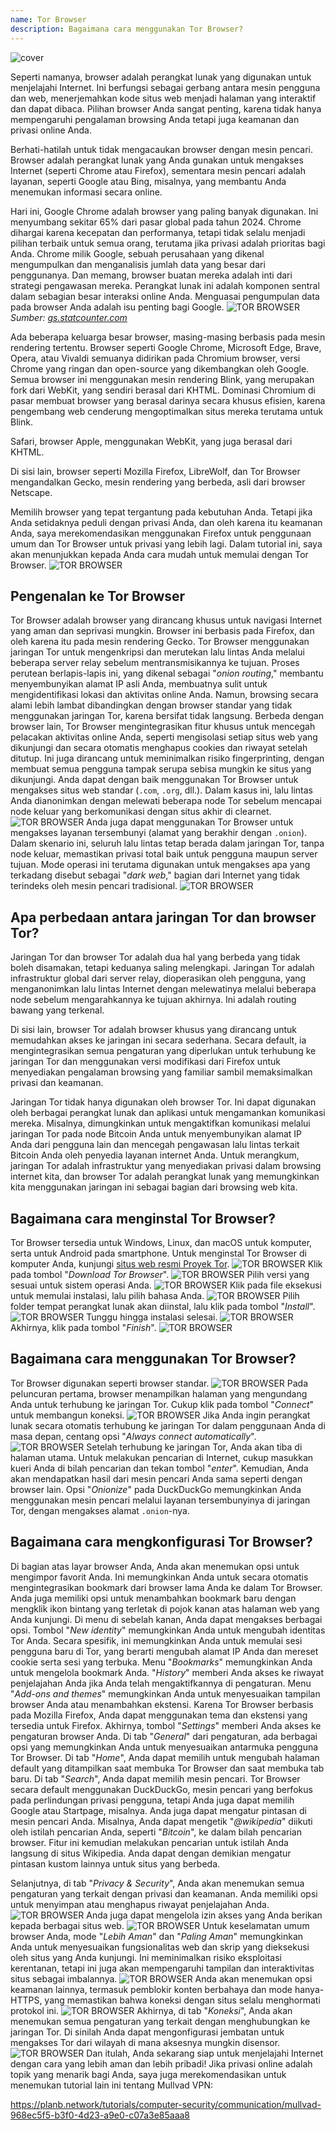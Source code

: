```yaml
---
name: Tor Browser
description: Bagaimana cara menggunakan Tor Browser?
---
```

![cover](assets/cover.webp)

Seperti namanya, browser adalah perangkat lunak yang digunakan untuk menjelajahi Internet. Ini berfungsi sebagai gerbang antara mesin pengguna dan web, menerjemahkan kode situs web menjadi halaman yang interaktif dan dapat dibaca. Pilihan browser Anda sangat penting, karena tidak hanya mempengaruhi pengalaman browsing Anda tetapi juga keamanan dan privasi online Anda.

Berhati-hatilah untuk tidak mengacaukan browser dengan mesin pencari. Browser adalah perangkat lunak yang Anda gunakan untuk mengakses Internet (seperti Chrome atau Firefox), sementara mesin pencari adalah layanan, seperti Google atau Bing, misalnya, yang membantu Anda menemukan informasi secara online.

Hari ini, Google Chrome adalah browser yang paling banyak digunakan. Ini menyumbang sekitar 65% dari pasar global pada tahun 2024. Chrome dihargai karena kecepatan dan performanya, tetapi tidak selalu menjadi pilihan terbaik untuk semua orang, terutama jika privasi adalah prioritas bagi Anda. Chrome milik Google, sebuah perusahaan yang dikenal mengumpulkan dan menganalisis jumlah data yang besar dari penggunanya. Dan memang, browser buatan mereka adalah inti dari strategi pengawasan mereka. Perangkat lunak ini adalah komponen sentral dalam sebagian besar interaksi online Anda. Menguasai pengumpulan data pada browser Anda adalah isu penting bagi Google.
![TOR BROWSER](assets/notext/01.webp)
*Sumber: [gs.statcounter.com](https://gs.statcounter.com/browser-market-share)*

Ada beberapa keluarga besar browser, masing-masing berbasis pada mesin rendering tertentu. Browser seperti Google Chrome, Microsoft Edge, Brave, Opera, atau Vivaldi semuanya didirikan pada Chromium browser, versi Chrome yang ringan dan open-source yang dikembangkan oleh Google. Semua browser ini menggunakan mesin rendering Blink, yang merupakan fork dari WebKit, yang sendiri berasal dari KHTML. Dominasi Chromium di pasar membuat browser yang berasal darinya secara khusus efisien, karena pengembang web cenderung mengoptimalkan situs mereka terutama untuk Blink.

Safari, browser Apple, menggunakan WebKit, yang juga berasal dari KHTML.

Di sisi lain, browser seperti Mozilla Firefox, LibreWolf, dan Tor Browser mengandalkan Gecko, mesin rendering yang berbeda, asli dari browser Netscape.

Memilih browser yang tepat tergantung pada kebutuhan Anda. Tetapi jika Anda setidaknya peduli dengan privasi Anda, dan oleh karena itu keamanan Anda, saya merekomendasikan menggunakan Firefox untuk penggunaan umum dan Tor Browser untuk privasi yang lebih lagi. Dalam tutorial ini, saya akan menunjukkan kepada Anda cara mudah untuk memulai dengan Tor Browser.
![TOR BROWSER](assets/notext/02.webp)

## Pengenalan ke Tor Browser

Tor Browser adalah browser yang dirancang khusus untuk navigasi Internet yang aman dan seprivasi mungkin. Browser ini berbasis pada Firefox, dan oleh karena itu pada mesin rendering Gecko.
Tor Browser menggunakan jaringan Tor untuk mengenkripsi dan merutekan lalu lintas Anda melalui beberapa server relay sebelum mentransmisikannya ke tujuan. Proses perutean berlapis-lapis ini, yang dikenal sebagai "*onion routing*," membantu menyembunyikan alamat IP asli Anda, membuatnya sulit untuk mengidentifikasi lokasi dan aktivitas online Anda. Namun, browsing secara alami lebih lambat dibandingkan dengan browser standar yang tidak menggunakan jaringan Tor, karena bersifat tidak langsung.
Berbeda dengan browser lain, Tor Browser mengintegrasikan fitur khusus untuk mencegah pelacakan aktivitas online Anda, seperti mengisolasi setiap situs web yang dikunjungi dan secara otomatis menghapus cookies dan riwayat setelah ditutup. Ini juga dirancang untuk meminimalkan risiko fingerprinting, dengan membuat semua pengguna tampak serupa sebisa mungkin ke situs yang dikunjungi.
Anda dapat dengan baik menggunakan Tor Browser untuk mengakses situs web standar (`.com`, `.org`, dll.). Dalam kasus ini, lalu lintas Anda dianonimkan dengan melewati beberapa node Tor sebelum mencapai node keluar yang berkomunikasi dengan situs akhir di clearnet.
![TOR BROWSER](assets/notext/03.webp)
Anda juga dapat menggunakan Tor Browser untuk mengakses layanan tersembunyi (alamat yang berakhir dengan `.onion`). Dalam skenario ini, seluruh lalu lintas tetap berada dalam jaringan Tor, tanpa node keluar, memastikan privasi total baik untuk pengguna maupun server tujuan. Mode operasi ini terutama digunakan untuk mengakses apa yang terkadang disebut sebagai "*dark web*," bagian dari Internet yang tidak terindeks oleh mesin pencari tradisional.
![TOR BROWSER](assets/notext/04.webp)

## Apa perbedaan antara jaringan Tor dan browser Tor?

Jaringan Tor dan browser Tor adalah dua hal yang berbeda yang tidak boleh disamakan, tetapi keduanya saling melengkapi. Jaringan Tor adalah infrastruktur global dari server relay, dioperasikan oleh pengguna, yang menganonimkan lalu lintas Internet dengan melewatinya melalui beberapa node sebelum mengarahkannya ke tujuan akhirnya. Ini adalah routing bawang yang terkenal.

Di sisi lain, browser Tor adalah browser khusus yang dirancang untuk memudahkan akses ke jaringan ini secara sederhana. Secara default, ia mengintegrasikan semua pengaturan yang diperlukan untuk terhubung ke jaringan Tor dan menggunakan versi modifikasi dari Firefox untuk menyediakan pengalaman browsing yang familiar sambil memaksimalkan privasi dan keamanan.

Jaringan Tor tidak hanya digunakan oleh browser Tor. Ini dapat digunakan oleh berbagai perangkat lunak dan aplikasi untuk mengamankan komunikasi mereka. Misalnya, dimungkinkan untuk mengaktifkan komunikasi melalui jaringan Tor pada node Bitcoin Anda untuk menyembunyikan alamat IP Anda dari pengguna lain dan mencegah pengawasan lalu lintas terkait Bitcoin Anda oleh penyedia layanan internet Anda.
Untuk merangkum, jaringan Tor adalah infrastruktur yang menyediakan privasi dalam browsing internet kita, dan browser Tor adalah perangkat lunak yang memungkinkan kita menggunakan jaringan ini sebagai bagian dari browsing web kita.

## Bagaimana cara menginstal Tor Browser?

Tor Browser tersedia untuk Windows, Linux, dan macOS untuk komputer, serta untuk Android pada smartphone. Untuk menginstal Tor Browser di komputer Anda, kunjungi [situs web resmi Proyek Tor](https://www.torproject.org/).
![TOR BROWSER](assets/notext/05.webp)
Klik pada tombol "*Download Tor Browser*".
![TOR BROWSER](assets/notext/06.webp)
Pilih versi yang sesuai untuk sistem operasi Anda.
![TOR BROWSER](assets/notext/07.webp)
Klik pada file eksekusi untuk memulai instalasi, lalu pilih bahasa Anda.
![TOR BROWSER](assets/notext/08.webp)
Pilih folder tempat perangkat lunak akan diinstal, lalu klik pada tombol "*Install*".
![TOR BROWSER](assets/notext/09.webp)
Tunggu hingga instalasi selesai.
![TOR BROWSER](assets/notext/10.webp)
Akhirnya, klik pada tombol "*Finish*".
![TOR BROWSER](assets/notext/11.webp)

## Bagaimana cara menggunakan Tor Browser?

Tor Browser digunakan seperti browser standar.
![TOR BROWSER](assets/notext/12.webp)
Pada peluncuran pertama, browser menampilkan halaman yang mengundang Anda untuk terhubung ke jaringan Tor. Cukup klik pada tombol "*Connect*" untuk membangun koneksi.
![TOR BROWSER](assets/notext/13.webp)
Jika Anda ingin perangkat lunak secara otomatis terhubung ke jaringan Tor dalam penggunaan Anda di masa depan, centang opsi "*Always connect automatically*".
![TOR BROWSER](assets/notext/14.webp)
Setelah terhubung ke jaringan Tor, Anda akan tiba di halaman utama.
Untuk melakukan pencarian di Internet, cukup masukkan kueri Anda di bilah pencarian dan tekan tombol "*enter*".
Kemudian, Anda akan mendapatkan hasil dari mesin pencari Anda sama seperti dengan browser lain.
Opsi "*Onionize*" pada DuckDuckGo memungkinkan Anda menggunakan mesin pencari melalui layanan tersembunyinya di jaringan Tor, dengan mengakses alamat `.onion`-nya.

## Bagaimana cara mengkonfigurasi Tor Browser?

Di bagian atas layar browser Anda, Anda akan menemukan opsi untuk mengimpor favorit Anda. Ini memungkinkan Anda untuk secara otomatis mengintegrasikan bookmark dari browser lama Anda ke dalam Tor Browser.
Anda juga memiliki opsi untuk menambahkan bookmark baru dengan mengklik ikon bintang yang terletak di pojok kanan atas halaman web yang Anda kunjungi.
Di menu di sebelah kanan, Anda dapat mengakses berbagai opsi.
Tombol "*New identity*" memungkinkan Anda untuk mengubah identitas Tor Anda. Secara spesifik, ini memungkinkan Anda untuk memulai sesi pengguna baru di Tor, yang berarti mengubah alamat IP Anda dan mereset cookie serta sesi yang terbuka.
Menu "*Bookmarks*" memungkinkan Anda untuk mengelola bookmark Anda.
"*History*" memberi Anda akses ke riwayat penjelajahan Anda jika Anda telah mengaktifkannya di pengaturan.
Menu "*Add-ons and themes*" memungkinkan Anda untuk menyesuaikan tampilan browser Anda atau menambahkan ekstensi. Karena Tor Browser berbasis pada Mozilla Firefox, Anda dapat menggunakan tema dan ekstensi yang tersedia untuk Firefox.
Akhirnya, tombol "*Settings*" memberi Anda akses ke pengaturan browser Anda.
Di tab "*General*" dari pengaturan, ada berbagai opsi yang memungkinkan Anda untuk menyesuaikan antarmuka pengguna Tor Browser.
Di tab "*Home*", Anda dapat memilih untuk mengubah halaman default yang ditampilkan saat membuka Tor Browser dan saat membuka tab baru.
Di tab "*Search*", Anda dapat memilih mesin pencari. Tor Browser secara default menggunakan DuckDuckGo, mesin pencari yang berfokus pada perlindungan privasi pengguna, tetapi Anda juga dapat memilih Google atau Startpage, misalnya.
Anda juga dapat mengatur pintasan di mesin pencari Anda.
Misalnya, Anda dapat mengetik "*@wikipedia*" diikuti oleh istilah pencarian Anda, seperti "*Bitcoin*", ke dalam bilah pencarian browser.
Fitur ini kemudian melakukan pencarian untuk istilah Anda langsung di situs Wikipedia.
Anda dapat dengan demikian mengatur pintasan kustom lainnya untuk situs yang berbeda.

Selanjutnya, di tab "*Privacy & Security*", Anda akan menemukan semua pengaturan yang terkait dengan privasi dan keamanan.
Anda memiliki opsi untuk menyimpan atau menghapus riwayat penjelajahan Anda.
![TOR BROWSER](assets/notext/34.webp) Anda juga dapat mengelola izin akses yang Anda berikan kepada berbagai situs web.
![TOR BROWSER](assets/notext/35.webp)
Untuk keselamatan umum browser Anda, mode "*Lebih Aman*" dan "*Paling Aman*" memungkinkan Anda untuk menyesuaikan fungsionalitas web dan skrip yang dieksekusi oleh situs yang Anda kunjungi. Ini meminimalkan risiko eksploitasi kerentanan, tetapi ini juga akan mempengaruhi tampilan dan interaktivitas situs sebagai imbalannya. ![TOR BROWSER](assets/notext/36.webp) Anda akan menemukan opsi keamanan lainnya, termasuk pemblokir konten berbahaya dan mode hanya-HTTPS, yang memastikan bahwa koneksi dengan situs selalu menghormati protokol ini. ![TOR BROWSER](assets/notext/37.webp) Akhirnya, di tab "*Koneksi*", Anda akan menemukan semua pengaturan yang terkait dengan menghubungkan ke jaringan Tor. Di sinilah Anda dapat mengonfigurasi jembatan untuk mengakses Tor dari wilayah di mana aksesnya mungkin disensor. ![TOR BROWSER](assets/notext/38.webp) Dan itulah, Anda sekarang siap untuk menjelajahi Internet dengan cara yang lebih aman dan lebih pribadi! Jika privasi online adalah topik yang menarik bagi Anda, saya juga merekomendasikan untuk menemukan tutorial lain ini tentang Mullvad VPN:

https://planb.network/tutorials/computer-security/communication/mullvad-968ec5f5-b3f0-4d23-a9e0-c07a3e85aaa8

